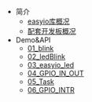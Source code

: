 * 简介
    * [easyio库概况](md/easyio_lib.md)
    * [配套开发板概况](md/esp32_iot_kit.md)
* Demo&API
    * [01_blink](md/01_blink.md)
    * [02_ledBlink](md/02_ledBlink.md)
    * [03_easyio_led](md/03_easyio_led.md)
    * [04_GPIO_IN_OUT](md/04_GPIO_IN_OUT.md)
    * [05_Task](md/05_Task.md)
    * [06_GPIO_INTR](md/06_GPIO_INTR.md)